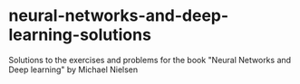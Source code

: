 # neural-networks-and-deep-learning-solutions
Solutions to the exercises and problems for the book "Neural Networks and Deep learning" by Michael Nielsen 
